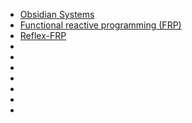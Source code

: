 * [Obsidian Systems](https://obsidian.systems)
* [Functional reactive programming (FRP)](https://en.wikipedia.org/wiki/Functional_reactive_programming)
* [Reflex-FRP](https://reflex-frp.org/)
* []()
* []()
* []()
* []()
* []()
* []()
* []()
